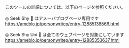このツールの詳細については、以下のページを参照ください。<br>
<br>
◎ Seek Shy 🔵 はアメーバブログページ専用です<br>
https://ameblo.jp/personwritep/entry-12885138566.html
<br><br>
◎ Seek Shy Uni 🔵 は全てのウェブページを対象にしています<br>
https://ameblo.jp/personwritep/entry-12885353637.html
